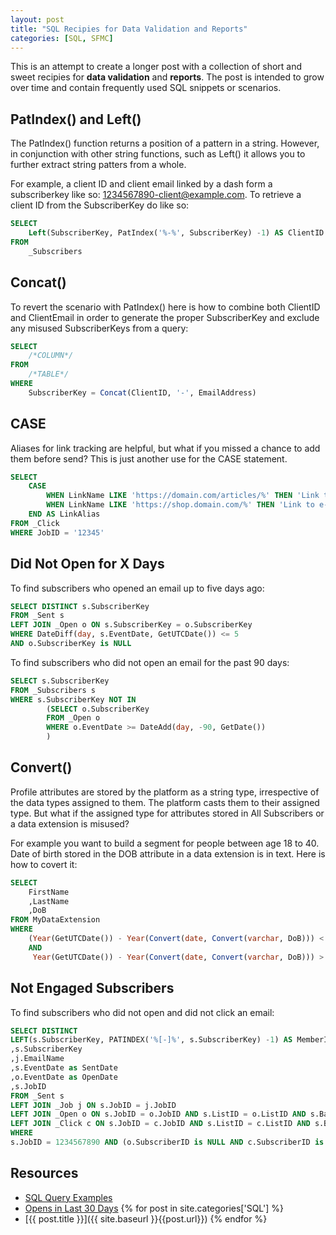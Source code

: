 ```yaml
---
layout: post
title: "SQL Recipies for Data Validation and Reports"
categories: [SQL, SFMC]
---
```


This is an attempt to create a longer post with a collection of short and sweet recipies for **data validation** and **reports**. The post is intended to grow over time and contain frequently used SQL snippets or scenarios. 

## PatIndex() and Left()
The PatIndex() function returns a position of a pattern in a string. However, in conjunction with other string functions, such as Left() it allows you to further extract string patters from a whole. 

For example, a client ID and client email linked by a dash form a subscriberkey like so: 1234567890-client@example.com. To retrieve a client ID from the SubscriberKey do like so:

```sql
SELECT
    Left(SubscriberKey, PatIndex('%-%', SubscriberKey) -1) AS ClientID
FROM
    _Subscribers
```

## Concat()
To revert the scenario with PatIndex() here is how to combine both ClientID and ClientEmail in order to generate the proper SubscriberKey and exclude any misused SubscriberKeys from a query:

```sql
SELECT
    /*COLUMN*/
FROM
    /*TABLE*/
WHERE
    SubscriberKey = Concat(ClientID, '-', EmailAddress)
```

## CASE
Aliases for link tracking are helpful, but what if you missed a chance to add them before send? This is just another use for the CASE statement. 

```sql
SELECT
    CASE
        WHEN LinkName LIKE 'https://domain.com/articles/%' THEN 'Link to an article'
        WHEN LinkName LIKE 'https://shop.domain.com/%' THEN 'Link to e-commerce'
    END AS LinkAlias
FROM _Click
WHERE JobID = '12345'
```

## Did Not Open for X Days
To find subscribers who opened an email up to five days ago:

```sql
SELECT DISTINCT s.SubscriberKey
FROM _Sent s
LEFT JOIN _Open o ON s.SubscriberKey = o.SubscriberKey
WHERE DateDiff(day, s.EventDate, GetUTCDate()) <= 5
AND o.SubscriberKey is NULL
```

To find subscribers who did not open an email for the past 90 days:

```sql
SELECT s.SubscriberKey
FROM _Subscribers s
WHERE s.SubscriberKey NOT IN
        (SELECT o.SubscriberKey
        FROM _Open o
        WHERE o.EventDate >= DateAdd(day, -90, GetDate())     
        )
```

## Convert()
Profile attributes are stored by the platform as a string type, irrespective of the data types assigned to them. The platform casts them to their assigned type. But what if the assigned type for attributes stored in All Subscribers or a data extension is misused?

For example you want to build a segment for people between age 18 to 40. Date of birth stored in the DOB attribute in a data extension is in text. Here is how to covert it:

```sql
SELECT
    FirstName
    ,LastName
    ,DoB
FROM MyDataExtension
WHERE
    (Year(GetUTCDate()) - Year(Convert(date, Convert(varchar, DoB))) < 41 
    AND
     Year(GetUTCDate()) - Year(Convert(date, Convert(varchar, DoB))) > 17)
```

## Not Engaged Subscribers
To find subscribers who did not open and did not click an email:
```sql
SELECT DISTINCT
LEFT(s.SubscriberKey, PATINDEX('%[-]%', s.SubscriberKey) -1) AS MemberID
,s.SubscriberKey
,j.EmailName
,s.EventDate as SentDate
,o.EventDate as OpenDate
,s.JobID
FROM _Sent s
LEFT JOIN _Job j ON s.JobID = j.JobID
LEFT JOIN _Open o ON s.JobID = o.JobID AND s.ListID = o.ListID AND s.BatchID = o.BatchID AND s.SubscriberID = o.SubscriberID AND o.IsUnique = 1
LEFT JOIN _Click c ON s.JobID = c.JobID AND s.ListID = c.ListID AND s.BatchID = c.BatchID AND s.SubscriberID = c.SubscriberID AND c.IsUnique = 1
WHERE
s.JobID = 1234567890 AND (o.SubscriberID is NULL AND c.SubscriberID is NULL)
```

## Resources
*   [SQL Query Examples](https://help.salesforce.com/s/articleView?id=sf.mc_as_sql_query_examples.htm&type=5)
*   [Opens in Last 30 Days](https://help.salesforce.com/s/articleView?id=sf.mc_as_query_opens_in_last_30_days_ref.htm&type=5)
{% for post in site.categories['SQL'] %}
*   [{{ post.title }}]({{ site.baseurl }}{{post.url}})
{% endfor %}